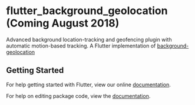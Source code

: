 # flutter_background_geolocation (Coming August 2018)

Advanced background location-tracking and geofencing plugin with automatic motion-based tracking.  A Flutter implementation of [background-geolocation](https://github.com/transistorsoft/background-geolocation-lt)

## Getting Started

For help getting started with Flutter, view our online [documentation](https://flutter.io/).

For help on editing package code, view the [documentation](https://flutter.io/developing-packages/).
